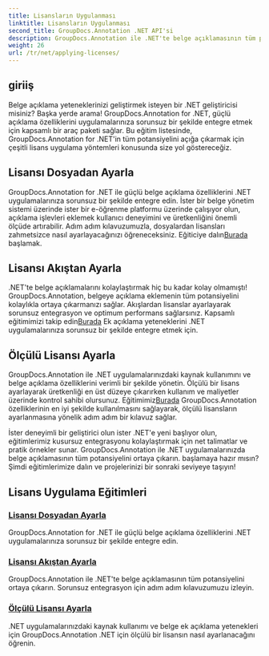 ```yaml
---
title: Lisansların Uygulanması
linktitle: Lisansların Uygulanması
second_title: GroupDocs.Annotation .NET API'si
description: GroupDocs.Annotation ile .NET'te belge açıklamasının tüm potansiyelini ortaya çıkarın. Sorunsuz entegrasyon için adım adım eğitimlerimizi izleyin.
weight: 26
url: /tr/net/applying-licenses/
---
```

## giriiş

Belge açıklama yeteneklerinizi geliştirmek isteyen bir .NET geliştiricisi misiniz? Başka yerde arama! GroupDocs.Annotation for .NET, güçlü açıklama özelliklerini uygulamalarınıza sorunsuz bir şekilde entegre etmek için kapsamlı bir araç paketi sağlar. Bu eğitim listesinde, GroupDocs.Annotation for .NET'in tüm potansiyelini açığa çıkarmak için çeşitli lisans uygulama yöntemleri konusunda size yol göstereceğiz.

## Lisansı Dosyadan Ayarla
GroupDocs.Annotation for .NET ile güçlü belge açıklama özelliklerini .NET uygulamalarınıza sorunsuz bir şekilde entegre edin. İster bir belge yönetim sistemi üzerinde ister bir e-öğrenme platformu üzerinde çalışıyor olun, açıklama işlevleri eklemek kullanıcı deneyimini ve üretkenliğini önemli ölçüde artırabilir. Adım adım kılavuzumuzla, dosyalardan lisansları zahmetsizce nasıl ayarlayacağınızı öğreneceksiniz. Eğiticiye dalın[Burada](./set-license-from-file/) başlamak.

## Lisansı Akıştan Ayarla
 .NET'te belge açıklamalarını kolaylaştırmak hiç bu kadar kolay olmamıştı! GroupDocs.Annotation, belgeye açıklama eklemenin tüm potansiyelini kolaylıkla ortaya çıkarmanızı sağlar. Akışlardan lisanslar ayarlayarak sorunsuz entegrasyon ve optimum performans sağlarsınız. Kapsamlı eğitimimizi takip edin[Burada](./set-license-from-stream/) Ek açıklama yeteneklerini .NET uygulamalarınıza sorunsuz bir şekilde entegre etmek için.

## Ölçülü Lisansı Ayarla
GroupDocs.Annotation ile .NET uygulamalarınızdaki kaynak kullanımını ve belge açıklama özelliklerini verimli bir şekilde yönetin. Ölçülü bir lisans ayarlayarak üretkenliği en üst düzeye çıkarırken kullanım ve maliyetler üzerinde kontrol sahibi olursunuz. Eğitimimiz[Burada](./set-metered-license/) GroupDocs.Annotation özelliklerinin en iyi şekilde kullanılmasını sağlayarak, ölçülü lisansların ayarlanmasına yönelik adım adım bir kılavuz sağlar.

İster deneyimli bir geliştirici olun ister .NET'e yeni başlıyor olun, eğitimlerimiz kusursuz entegrasyonu kolaylaştırmak için net talimatlar ve pratik örnekler sunar. GroupDocs.Annotation ile .NET uygulamalarınızda belge açıklamasının tüm potansiyelini ortaya çıkarın. başlamaya hazır mısın? Şimdi eğitimlerimize dalın ve projelerinizi bir sonraki seviyeye taşıyın!

## Lisans Uygulama Eğitimleri
### [Lisansı Dosyadan Ayarla](./set-license-from-file/)
GroupDocs.Annotation for .NET ile güçlü belge açıklama özelliklerini .NET uygulamalarınıza sorunsuz bir şekilde entegre edin.
### [Lisansı Akıştan Ayarla](./set-license-from-stream/)
GroupDocs.Annotation ile .NET'te belge açıklamasının tüm potansiyelini ortaya çıkarın. Sorunsuz entegrasyon için adım adım kılavuzumuzu izleyin.
### [Ölçülü Lisansı Ayarla](./set-metered-license/)
.NET uygulamalarınızdaki kaynak kullanımı ve belge ek açıklama yetenekleri için GroupDocs.Annotation .NET için ölçülü bir lisansın nasıl ayarlanacağını öğrenin.